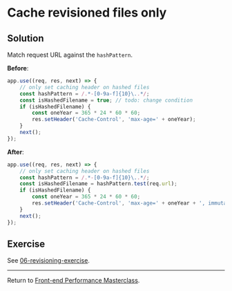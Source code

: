 # Cache revisioned files only

## Solution

Match request URL against the `hashPattern`.

**Before**:

```js
app.use((req, res, next) => {
    // only set caching header on hashed files
    const hashPattern = /.*-[0-9a-f]{10}\..*/;
    const isHashedFilename = true; // todo: change condition
    if (isHashedFilename) {
        const oneYear = 365 * 24 * 60 * 60;
        res.setHeader('Cache-Control', 'max-age=' + oneYear);
    }
    next();
});
```

**After**:

```js
app.use((req, res, next) => {
    // only set caching header on hashed files
    const hashPattern = /.*-[0-9a-f]{10}\..*/;
    const isHashedFilename = hashPattern.test(req.url);
    if (isHashedFilename) {
        const oneYear = 365 * 24 * 60 * 60;
        res.setHeader('Cache-Control', 'max-age=' + oneYear + ', immutable');
    }
    next();
});
```


## Exercise

See [06-revisioning-exercise](https://github.com/voorhoede/front-end-performance-masterclass/tree/06-revisioning-exercise).

---

Return to [Front-end Performance Masterclass](https://github.com/voorhoede/front-end-performance-masterclass).